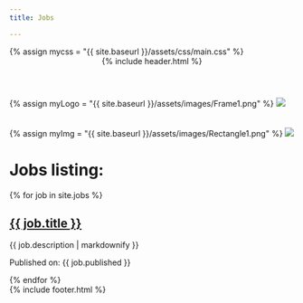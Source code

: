 ```yaml
---
title: Jobs

---
```

<head>
{% assign mycss = "{{ site.baseurl }}/assets/css/main.css" %}
<link rel="stylesheet" href= "{{ mycss | relative_url }}">
</head>
<header>
{% include header.html %}
</header>
<div>
{% assign myLogo = "{{ site.baseurl }}/assets/images/Frame1.png" %}
<img class = "comp_logo" src="{{ myLogo | relative_url }}">
</div>
<br><br>
<div>
{% assign myImg = "{{ site.baseurl }}/assets/images/Rectangle1.png" %}
<img class = "landing_img" src="{{ myImg | relative_url }}">
</div>
<h1>Jobs listing:</h1>
<div  class="uk-margin uk-card uk-card-default uk-card-body">
{% for job in site.jobs %}
  <h2>
    <a href="{{ job.url | relative_url }}">
      {{ job.title }}
    </a>
  </h2>
  <p>{{ job.description | markdownify }}</p>
  <p>Published on: {{ job.published  }}</p>
{% endfor %}
</div>
{% include footer.html %}

